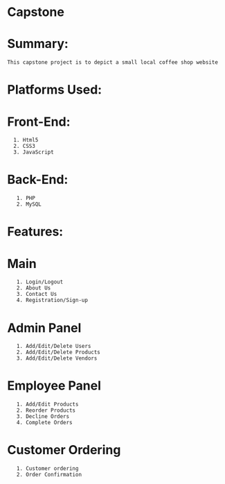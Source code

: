# Capstone

 # Summary:
    This capstone project is to depict a small local coffee shop website

 # Platforms Used:
   # Front-End:
      1. Html5
      2. CSS3
      3. JavaScript

   # Back-End: 
       1. PHP
       2. MySQL
       
 # Features:
   # Main
       1. Login/Logout
       2. About Us
       3. Contact Us
       4. Registration/Sign-up
       
   # Admin Panel
       1. Add/Edit/Delete Users
       2. Add/Edit/Delete Products
       3. Add/Edit/Delete Vendors
       
   # Employee Panel
       1. Add/Edit Products
       2. Reorder Products
       3. Decline Orders
       4. Complete Orders
       
   # Customer Ordering
       1. Customer ordering
       2. Order Confirmation
   
   
       
